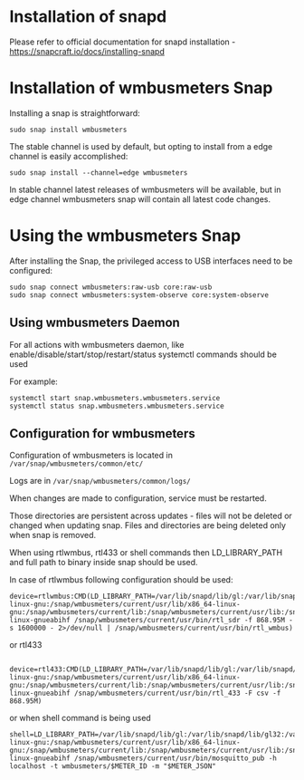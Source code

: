 Installation of snapd
===============================

Please refer to official documentation for snapd installation - https://snapcraft.io/docs/installing-snapd

Installation of wmbusmeters Snap
===============================

Installing a snap is straightforward:

    sudo snap install wmbusmeters
    
The stable channel is used by default, but opting to install from a edge channel is easily accomplished:

    sudo snap install --channel=edge wmbusmeters
    
In stable channel latest releases of wmbusmeters will be available, but in edge channel wmbusmeters snap will contain all latest code changes.

Using the wmbusmeters Snap
===============================

After installing the Snap, the privileged access to USB interfaces need to be configured:

    sudo snap connect wmbusmeters:raw-usb core:raw-usb
	sudo snap connect wmbusmeters:system-observe core:system-observe

Using wmbusmeters Daemon
-------------------------------------------

For all actions with wmbusmeters daemon, like enable/disable/start/stop/restart/status
systemctl commands should be used

For example:

    systemctl start snap.wmbusmeters.wmbusmeters.service
    systemctl status snap.wmbusmeters.wmbusmeters.service

Configuration for wmbusmeters
-----------------------------

Configuration of wmbusmeters is located in
   `/var/snap/wmbusmeters/common/etc/`

Logs are in 
   `/var/snap/wmbusmeters/common/logs/`
   
When changes are made to configuration, service must be restarted.

Those directories are persistent across updates - files will not be deleted or changed when updating snap. 
Files and directories are being deleted only when snap is removed.

When using rtlwmbus, rtl433 or shell commands then LD_LIBRARY_PATH and full path to binary inside snap should be used.

In case of rtlwmbus following configuration should be used:

    device=rtlwmbus:CMD(LD_LIBRARY_PATH=/var/lib/snapd/lib/gl:/var/lib/snapd/lib/gl32:/var/lib/snapd/void:/snap/wmbusmeters/current/lib/x86_64-linux-gnu:/snap/wmbusmeters/current/usr/lib/x86_64-linux-gnu:/snap/wmbusmeters/current/lib:/snap/wmbusmeters/current/usr/lib:/snap/wmbusmeters/current/usr/lib/arm-linux-gnueabihf /snap/wmbusmeters/current/usr/bin/rtl_sdr -f 868.95M -s 1600000 - 2>/dev/null | /snap/wmbusmeters/current/usr/bin/rtl_wmbus)
    
 or rtl433
 
     device=rtl433:CMD(LD_LIBRARY_PATH=/var/lib/snapd/lib/gl:/var/lib/snapd/lib/gl32:/var/lib/snapd/void:/snap/wmbusmeters/current/lib/x86_64-linux-gnu:/snap/wmbusmeters/current/usr/lib/x86_64-linux-gnu:/snap/wmbusmeters/current/lib:/snap/wmbusmeters/current/usr/lib:/snap/wmbusmeters/current/usr/lib/arm-linux-gnueabihf /snap/wmbusmeters/current/usr/bin/rtl_433 -F csv -f 868.95M)
     
 or when shell command is being used 
 
    shell=LD_LIBRARY_PATH=/var/lib/snapd/lib/gl:/var/lib/snapd/lib/gl32:/var/lib/snapd/void:/snap/wmbusmeters/current/lib/x86_64-linux-gnu:/snap/wmbusmeters/current/usr/lib/x86_64-linux-gnu:/snap/wmbusmeters/current/lib:/snap/wmbusmeters/current/usr/lib:/snap/wmbusmeters/current/usr/lib/arm-linux-gnueabihf /snap/wmbusmeters/current/usr/bin/mosquitto_pub -h localhost -t wmbusmeters/$METER_ID -m "$METER_JSON"
 
